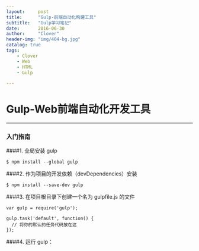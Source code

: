 ```yaml
---
layout:     post
title:      "Gulp-前端自动化构建工具"
subtitle:   "Gulp学习笔记"
date:       2016-06-30
author:     "Clover"
header-img: "img/404-bg.jpg"
catalog: true
tags:
    - Clover
    - Web
    - HTML
    - Gulp
    
---
```


# Gulp-Web前端自动化开发工具

---

### 入门指南

####1. 全局安装 gulp

```
$ npm install --global gulp
```

####2. 作为项目的开发依赖（devDependencies）安装

```
$ npm install --save-dev gulp
```

####3. 在项目根目录下创建一个名为 gulpfile.js 的文件

```
var gulp = require('gulp');

gulp.task('default', function() {
  // 将你的默认的任务代码放在这
});
```   

####4. 运行 gulp：
